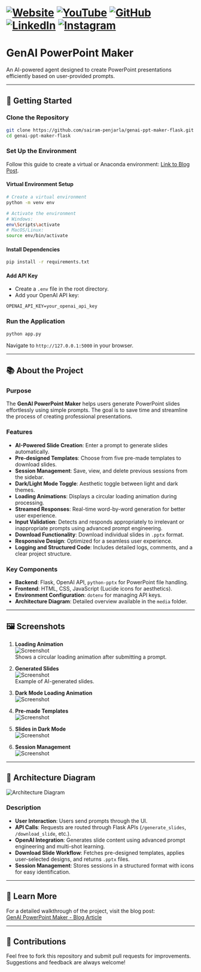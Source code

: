 
# [![Website](https://img.shields.io/badge/Website-Visit-brightgreen)](https://psairam9301.wixsite.com/website) [![YouTube](https://img.shields.io/badge/YouTube-Subscribe-red)](https://www.youtube.com/@sairampenjarla) [![GitHub](https://img.shields.io/badge/GitHub-Explore-black)](https://github.com/sairam-penjarla) [![LinkedIn](https://img.shields.io/badge/LinkedIn-Connect-blue)](https://www.linkedin.com/in/sairam-penjarla-b5041b121/) [![Instagram](https://img.shields.io/badge/Instagram-Follow-ff69b4)](https://www.instagram.com/sairam.ipynb/)

# GenAI PowerPoint Maker

An AI-powered agent designed to create PowerPoint presentations efficiently based on user-provided prompts.

---

## 🚀 Getting Started

### Clone the Repository

```bash
git clone https://github.com/sairam-penjarla/genai-ppt-maker-flask.git
cd genai-ppt-maker-flask
```

### Set Up the Environment

Follow this guide to create a virtual or Anaconda environment: [Link to Blog Post](https://sairampenjarla.notion.site/Environment-171d56a2fc2780dd9efcd4cef331fa2c).

#### Virtual Environment Setup

```bash
# Create a virtual environment
python -m venv env

# Activate the environment
# Windows:
env\Scripts\activate
# MacOS/Linux:
source env/bin/activate
```

#### Install Dependencies

```bash
pip install -r requirements.txt
```

#### Add API Key

- Create a `.env` file in the root directory.
- Add your OpenAI API key:

```env
OPENAI_API_KEY=your_openai_api_key
```

### Run the Application

```bash
python app.py
```

Navigate to `http://127.0.0.1:5000` in your browser.

---

## 📚 About the Project

### Purpose

The **GenAI PowerPoint Maker** helps users generate PowerPoint slides effortlessly using simple prompts. The goal is to save time and streamline the process of creating professional presentations.

### Features

- **AI-Powered Slide Creation**: Enter a prompt to generate slides automatically.
- **Pre-designed Templates**: Choose from five pre-made templates to download slides.
- **Session Management**: Save, view, and delete previous sessions from the sidebar.
- **Dark/Light Mode Toggle**: Aesthetic toggle between light and dark themes.
- **Loading Animations**: Displays a circular loading animation during processing.
- **Streamed Responses**: Real-time word-by-word generation for better user experience.
- **Input Validation**: Detects and responds appropriately to irrelevant or inappropriate prompts using advanced prompt engineering.
- **Download Functionality**: Download individual slides in `.pptx` format.
- **Responsive Design**: Optimized for a seamless user experience.
- **Logging and Structured Code**: Includes detailed logs, comments, and a clear project structure.

### Key Components

- **Backend**: Flask, OpenAI API, `python-pptx` for PowerPoint file handling.
- **Frontend**: HTML, CSS, JavaScript (Lucide icons for aesthetics).
- **Environment Configuration**: `dotenv` for managing API keys.
- **Architecture Diagram**: Detailed overview available in the `media` folder.

---

## 🖼️ Screenshots

1. **Loading Animation**  
   ![Screenshot](media/screenshot_2.png)  
   Shows a circular loading animation after submitting a prompt.

2. **Generated Slides**  
   ![Screenshot](media/screenshot_1.png)  
   Example of AI-generated slides.

3. **Dark Mode Loading Animation**  
   ![Screenshot](media/screenshot_3.png)  

4. **Pre-made Templates**  
   ![Screenshot](media/screenshot_5.png)  

5. **Slides in Dark Mode**  
   ![Screenshot](media/screenshot_4.png)  

6. **Session Management**  
   ![Screenshot](media/screenshot_6.png)  

---

## 📂 Architecture Diagram

![Architecture Diagram](media/architecture%20Diagram.png)

### Description

- **User Interaction**: Users send prompts through the UI.
- **API Calls**: Requests are routed through Flask APIs (`/generate_slides`, `/download_slide`, etc.).
- **OpenAI Integration**: Generates slide content using advanced prompt engineering and multi-shot learning.
- **Download Slide Workflow**: Fetches pre-designed templates, applies user-selected designs, and returns `.pptx` files.
- **Session Management**: Stores sessions in a structured format with icons for easy identification.

---

## 📖 Learn More

For a detailed walkthrough of the project, visit the blog post:  
[GenAI PowerPoint Maker - Blog Article](https://psairam9301.wixsite.com/website/post/gen-ai-ppt-maker)

---

## 🌟 Contributions

Feel free to fork this repository and submit pull requests for improvements. Suggestions and feedback are always welcome!